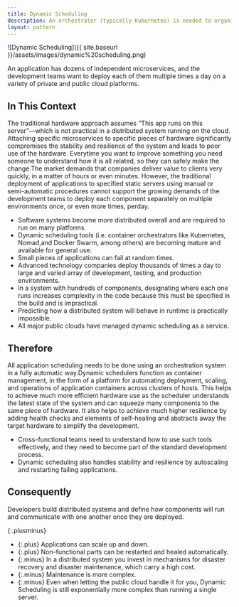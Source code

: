```yaml
---
title: Dynamic Scheduling
description: An orchestrator (typically Kubernetes) is needed to organize the deployment and management of microservices in a distributed container-based application to assign themacross random machines at the instant of execution
layout: pattern
---
```


![Dynamic Scheduling]({{ site.baseurl }}/assets/images/dynamic%20scheduling.png)

An application has dozens of independent microservices, and the development teams want to deploy each of them multiple times a day on a variety of private and public cloud platforms.

## In This Context

The traditional hardware approach assumes “This app runs on this server”—which is not practical in a distributed system running on the cloud. Attaching specific microservices to specific pieces of hardware significantly compromises the stability and resilience of the system and leads to poor use of the hardware. Everytime you want to improve something you need someone to understand how it is all related, so they can safely make the change.The market demands that companies deliver value to clients very quickly, in a matter of hours or even minutes. However, the traditional deployment of applications to specified static servers using manual or semi-automatic procedures cannot support the growing demands of the development teams to deploy each component separately on multiple environments once, or even more times, perday.

- Software systems become more distributed overall and are required to run on many platforms.
- Dynamic scheduling tools (i.e. container orchestrators like Kubernetes, Nomad,and Docker Swarm, among others) are becoming mature and available for general use.
- Small pieces of applications can fail at random times.
- Advanced technology companies deploy thousands of times a day to large and varied array of development, testing, and production environments.
- In a system with hundreds of components, designating where each one runs increases complexity in the code because this must be specified in the build and is impractical.
- Predicting how a distributed system will behave in runtime is practically impossible.
- All major public clouds have managed dynamic scheduling as a service.

## Therefore

All application scheduling needs to be done using an orchestration system in a fully automatic way.Dynamic schedulers function as container management, in the form of a platform for automating deployment, scaling, and operations of application containers across clusters of hosts. This helps to achieve much more efficient hardware use as the scheduler understands the latest state of the system and can squeeze many components to the same piece of hardware. It also helps to achieve much higher resilience by adding health checks and elements of self-healing and abstracts away the target hardware to simplify the development.

- Cross-functional teams need to understand how to use such tools effectively, and they need to become part of the standard development process.
- Dynamic scheduling also handles stability and resilience by autoscaling and restarting failing applications.

## Consequently

Developers build distributed systems and define how components will run and communicate with one another once they are deployed.

{:.plusminus}
- {:.plus} Applications can scale up and down.
- {:.plus} Non-functional parts can be restarted and healed automatically.
- {:.minus} In a distributed system you invest in mechanisms for disaster recovery and disaster maintenance, which carry a high cost.
- {:.minus} Maintenance is more complex.
- {:.minus} Even when letting the public cloud handle it for you, Dynamic Scheduling is still exponentially more complex than running a single server.

